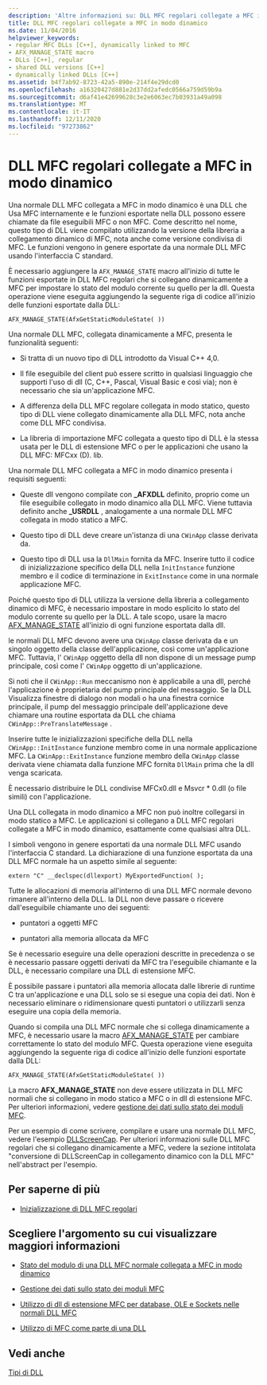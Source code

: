 ```yaml
---
description: 'Altre informazioni su: DLL MFC regolari collegate a MFC in modo dinamico'
title: DLL MFC regolari collegate a MFC in modo dinamico
ms.date: 11/04/2016
helpviewer_keywords:
- regular MFC DLLs [C++], dynamically linked to MFC
- AFX_MANAGE_STATE macro
- DLLs [C++], regular
- shared DLL versions [C++]
- dynamically linked DLLs [C++]
ms.assetid: b4f7ab92-8723-42a5-890e-214f4e29dcd0
ms.openlocfilehash: a16320427d881e2d37dd2afedc0566a759d59b9a
ms.sourcegitcommit: d6af41e42699628c3e2e6063ec7b03931a49a098
ms.translationtype: MT
ms.contentlocale: it-IT
ms.lasthandoff: 12/11/2020
ms.locfileid: "97273862"
---
```

# <a name="regular-mfc-dlls-dynamically-linked-to-mfc"></a>DLL MFC regolari collegate a MFC in modo dinamico

Una normale DLL MFC collegata a MFC in modo dinamico è una DLL che Usa MFC internamente e le funzioni esportate nella DLL possono essere chiamate da file eseguibili MFC o non MFC. Come descritto nel nome, questo tipo di DLL viene compilato utilizzando la versione della libreria a collegamento dinamico di MFC, nota anche come versione condivisa di MFC. Le funzioni vengono in genere esportate da una normale DLL MFC usando l'interfaccia C standard.

È necessario aggiungere la `AFX_MANAGE_STATE` macro all'inizio di tutte le funzioni esportate in DLL MFC regolari che si collegano dinamicamente a MFC per impostare lo stato del modulo corrente su quello per la dll. Questa operazione viene eseguita aggiungendo la seguente riga di codice all'inizio delle funzioni esportate dalla DLL:

```
AFX_MANAGE_STATE(AfxGetStaticModuleState( ))
```

Una normale DLL MFC, collegata dinamicamente a MFC, presenta le funzionalità seguenti:

- Si tratta di un nuovo tipo di DLL introdotto da Visual C++ 4,0.

- Il file eseguibile del client può essere scritto in qualsiasi linguaggio che supporti l'uso di dll (C, C++, Pascal, Visual Basic e così via); non è necessario che sia un'applicazione MFC.

- A differenza della DLL MFC regolare collegata in modo statico, questo tipo di DLL viene collegato dinamicamente alla DLL MFC, nota anche come DLL MFC condivisa.

- La libreria di importazione MFC collegata a questo tipo di DLL è la stessa usata per le DLL di estensione MFC o per le applicazioni che usano la DLL MFC: MFCxx (D). lib.

Una normale DLL MFC collegata a MFC in modo dinamico presenta i requisiti seguenti:

- Queste dll vengono compilate con **_AFXDLL** definito, proprio come un file eseguibile collegato in modo dinamico alla DLL MFC. Viene tuttavia definito anche **_USRDLL** , analogamente a una normale DLL MFC collegata in modo statico a MFC.

- Questo tipo di DLL deve creare un'istanza di una `CWinApp` classe derivata da.

- Questo tipo di DLL usa la `DllMain` fornita da MFC. Inserire tutto il codice di inizializzazione specifico della DLL nella `InitInstance` funzione membro e il codice di terminazione in `ExitInstance` come in una normale applicazione MFC.

Poiché questo tipo di DLL utilizza la versione della libreria a collegamento dinamico di MFC, è necessario impostare in modo esplicito lo stato del modulo corrente su quello per la DLL. A tale scopo, usare la macro [AFX_MANAGE_STATE](../mfc/reference/extension-dll-macros.md#afx_manage_state) all'inizio di ogni funzione esportata dalla dll.

le normali DLL MFC devono avere una `CWinApp` classe derivata da e un singolo oggetto della classe dell'applicazione, così come un'applicazione MFC. Tuttavia, l' `CWinApp` oggetto della dll non dispone di un message pump principale, così come l' `CWinApp` oggetto di un'applicazione.

Si noti che il `CWinApp::Run` meccanismo non è applicabile a una dll, perché l'applicazione è proprietaria del pump principale del messaggio. Se la DLL Visualizza finestre di dialogo non modali o ha una finestra cornice principale, il pump del messaggio principale dell'applicazione deve chiamare una routine esportata da DLL che chiama `CWinApp::PreTranslateMessage` .

Inserire tutte le inizializzazioni specifiche della DLL nella `CWinApp::InitInstance` funzione membro come in una normale applicazione MFC. La `CWinApp::ExitInstance` funzione membro della `CWinApp` classe derivata viene chiamata dalla funzione MFC fornita `DllMain` prima che la dll venga scaricata.

È necessario distribuire le DLL condivise MFCx0.dll e Msvcr * 0.dll (o file simili) con l'applicazione.

Una DLL collegata in modo dinamico a MFC non può inoltre collegarsi in modo statico a MFC. Le applicazioni si collegano a DLL MFC regolari collegate a MFC in modo dinamico, esattamente come qualsiasi altra DLL.

I simboli vengono in genere esportati da una normale DLL MFC usando l'interfaccia C standard. La dichiarazione di una funzione esportata da una DLL MFC normale ha un aspetto simile al seguente:

```
extern "C" __declspec(dllexport) MyExportedFunction( );
```

Tutte le allocazioni di memoria all'interno di una DLL MFC normale devono rimanere all'interno della DLL. la DLL non deve passare o ricevere dall'eseguibile chiamante uno dei seguenti:

- puntatori a oggetti MFC

- puntatori alla memoria allocata da MFC

Se è necessario eseguire una delle operazioni descritte in precedenza o se è necessario passare oggetti derivati da MFC tra l'eseguibile chiamante e la DLL, è necessario compilare una DLL di estensione MFC.

È possibile passare i puntatori alla memoria allocata dalle librerie di runtime C tra un'applicazione e una DLL solo se si esegue una copia dei dati. Non è necessario eliminare o ridimensionare questi puntatori o utilizzarli senza eseguire una copia della memoria.

Quando si compila una DLL MFC normale che si collega dinamicamente a MFC, è necessario usare la macro [AFX_MANAGE_STATE](../mfc/reference/extension-dll-macros.md#afx_manage_state) per cambiare correttamente lo stato del modulo MFC. Questa operazione viene eseguita aggiungendo la seguente riga di codice all'inizio delle funzioni esportate dalla DLL:

```
AFX_MANAGE_STATE(AfxGetStaticModuleState( ))
```

La macro **AFX_MANAGE_STATE** non deve essere utilizzata in DLL MFC normali che si collegano in modo statico a MFC o in dll di estensione MFC. Per ulteriori informazioni, vedere [gestione dei dati sullo stato dei moduli MFC](../mfc/managing-the-state-data-of-mfc-modules.md).

Per un esempio di come scrivere, compilare e usare una normale DLL MFC, vedere l'esempio [DLLScreenCap](https://github.com/Microsoft/VCSamples/tree/master/VC2010Samples/MFC/advanced/DllScreenCap). Per ulteriori informazioni sulle DLL MFC regolari che si collegano dinamicamente a MFC, vedere la sezione intitolata "conversione di DLLScreenCap in collegamento dinamico con la DLL MFC" nell'abstract per l'esempio.

## <a name="what-do-you-want-to-do"></a>Per saperne di più

- [Inizializzazione di DLL MFC regolari](run-time-library-behavior.md#initializing-regular-dlls)

## <a name="what-do-you-want-to-know-more-about"></a>Scegliere l'argomento su cui visualizzare maggiori informazioni

- [Stato del modulo di una DLL MFC normale collegata a MFC in modo dinamico](module-states-of-a-regular-dll-dynamically-linked-to-mfc.md)

- [Gestione dei dati sullo stato dei moduli MFC](../mfc/managing-the-state-data-of-mfc-modules.md)

- [Utilizzo di dll di estensione MFC per database, OLE e Sockets nelle normali DLL MFC](using-database-ole-and-sockets-extension-dlls-in-regular-dlls.md)

- [Utilizzo di MFC come parte di una DLL](../mfc/tn011-using-mfc-as-part-of-a-dll.md)

## <a name="see-also"></a>Vedi anche

[Tipi di DLL](kinds-of-dlls.md)
